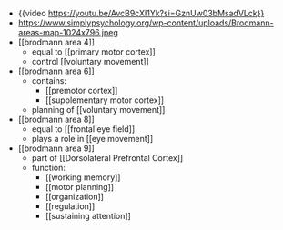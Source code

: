 - {{video https://youtu.be/AvcB9cXI1Yk?si=GznUw03bMsadVLck}}
- https://www.simplypsychology.org/wp-content/uploads/Brodmann-areas-map-1024x796.jpeg
- [[brodmann area 4]]
	- equal to [[primary motor cortex]]
	- control [[voluntary movement]]
- [[brodmann area 6]]
	- contains:
		- [[premotor cortex]]
		- [[supplementary motor cortex]]
	- planning of [[voluntary movement]]
- [[brodmann area 8]]
	- equal to [[frontal eye field]]
	- plays a role in [[eye movement]]
- [[brodmann area 9]]
	- part of [[Dorsolateral Prefrontal Cortex]]
	- function:
		- [[working memory]]
		- [[motor planning]]
		- [[organization]]
		- [[regulation]]
		- [[sustaining attention]]